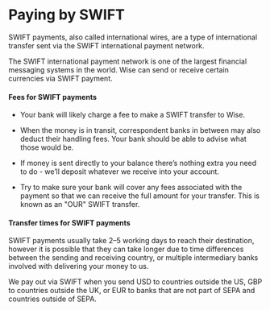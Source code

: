 # Paying by SWIFT

SWIFT payments, also called international wires, are a type of international transfer sent via the SWIFT international payment network. 

The SWIFT international payment network is one of the largest financial messaging systems in the world. Wise can send or receive certain currencies via SWIFT payment.

####  **Fees for SWIFT payments**

  * Your bank will likely charge a fee to make a SWIFT transfer to Wise. 

  * When the money is in transit, correspondent banks in between may also deduct their handling fees. Your bank should be able to advise what those would be.

  * If money is sent directly to your balance there’s nothing extra you need to do - we’ll deposit whatever we receive into your account.

  * Try to make sure your bank will cover any fees associated with the payment so that we can receive the full amount for your transfer. This is known as an "OUR" SWIFT transfer.




####  **Transfer times for SWIFT payments**

SWIFT payments usually take 2–5 working days to reach their destination, however it is possible that they can take longer due to time differences between the sending and receiving country, or multiple intermediary banks involved with delivering your money to us.

We pay out via SWIFT when you send USD to countries outside the US, GBP to countries outside the UK, or EUR to banks that are not part of SEPA and countries outside of SEPA.
